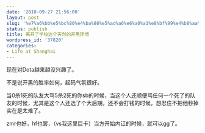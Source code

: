 ```yaml
---
date: '2010-09-27 21:56:00'
layout: post
slug: '%e7%a6%bb%e5%bc%80%e4%ba%86%e5%ad%a6%e6%a0%a1%e8%bf%99%e4%b8%aa%e5%a4%a9%e7%84%b6%e7%9a%84%e5%bc%80%e9%bb%91%e7%8e%af%e5%a2%83'
status: publish
title: 离开了学校这个天然的开黑环境
wordpress_id: '37820'
categories:
- Life at Shanghai
---
```


现在对Dota越来越没兴趣了。

 

不是说开黑的胜率如何，起码气氛很好。

 

当0杀1死的队友大骂5杀2死的你sb的时候，当这个人还顺便骂任何一个死了的队友的时候，尤其是这个人还选了个大后期，还不会打钱的时候，想忍住不把他秒掉实在是太难了。

 

zmr也好，hf也罢，（vs我这里巨卡）当方开始内讧的时候，就可以gg了。
